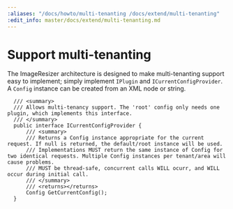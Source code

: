```yaml
---
:aliases: "/docs/howto/multi-tenanting /docs/extend/multi-tenanting"
:edit_info: master/docs/extend/multi-tenanting.md
---
```


# Support multi-tenanting


The ImageResizer architecture is designed to make multi-tenanting support easy to implement; simply implement `IPlugin` and `ICurrentConfigProvider`. A `Config` instance can be created from an XML node or string.




      /// <summary>
      /// Allows multi-tenancy support. The 'root' config only needs one plugin, which implements this interface.
      /// </summary>
      public interface ICurrentConfigProvider {
          /// <summary>
          /// Returns a Config instance appropriate for the current request. If null is returned, the default/root instance will be used.
          /// Implementations MUST return the same instance of Config for two identical requests. Multiple Config instances per tenant/area will cause problems.
          /// MUST be thread-safe, concurrent calls WILL ocurr, and WILL occur during initial call. 
          /// </summary>
          /// <returns></returns>
          Config GetCurrentConfig();
      }